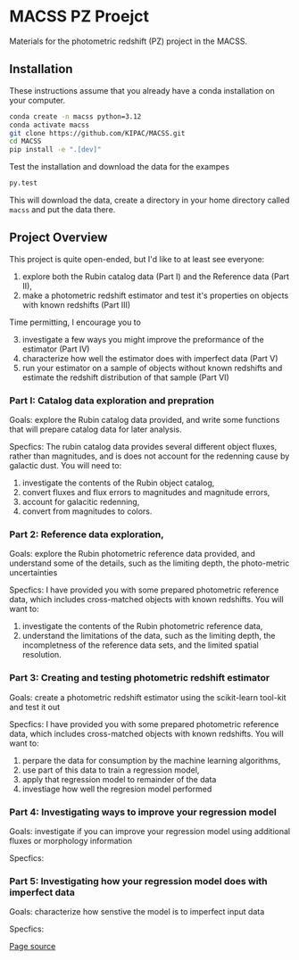 # MACSS PZ Proejct

Materials for the photometric redshift (PZ) project in the MACSS.


## Installation

These instructions assume that you already have a conda installation on your computer.

```bash
conda create -n macss python=3.12
conda activate macss
git clone https://github.com/KIPAC/MACSS.git
cd MACSS
pip install -e ".[dev]"
```


Test the installation and download the data for the exampes

```bash
py.test
```

This will download the data, create a directory in your home directory called `macss` and put the data there.


## Project Overview


This project is quite open-ended, but I'd like to at least see everyone:

1. explore both the Rubin catalog data (Part I) and the Reference data (Part II),
2. make a photometric redshift estimator and test it's properties on objects with known redshifts (Part III)

Time permitting, I encourage you to 

3. investigate a few ways you might improve the preformance of the estimator (Part IV)
4. characterize how well the estimator does with imperfect data (Part V)
5. run your estimator on a sample of objects without known redshifts and estimate the redshift distribution of that sample (Part VI)


### Part I: Catalog data exploration and prepration

Goals: explore the Rubin catalog data provided, and write some functions that will prepare catalog data for later analysis.

Specfics:  The rubin catalog data provides several different object fluxes, rather than magnitudes, and is does not account for the redenning cause by galactic dust.
You will need to:

1. investigate the contents of the Rubin object catalog,
2. convert fluxes and flux errors to magnitudes and magnitude errors,
3. account for galacitic redenning,
4. convert from magnitudes to colors.


### Part 2: Reference data exploration, 

Goals: explore the Rubin photometric reference data provided, and understand some of the details, such as the limiting depth, the photo-metric uncertainties

Specfics: I have provided you with some prepared photometric reference data, which includes cross-matched objects with known redshifts.   You will want to:

1. investigate the contents of the Rubin photometric reference data,
2. understand the limitations of the data, such as the limiting depth, the incompletness of the reference data sets, and the limited spatial resolution.


### Part 3: Creating and testing photometric redshift estimator

Goals: create a photometric redshift estimator using the scikit-learn tool-kit and test it out

Specfics: I have provided you with some prepared photometric reference data, which includes cross-matched objects with known redshifts.   You will want to:

1. perpare the data for consumption by the machine learning algorithms, 
2. use part of this data to train a regression model, 
3. apply that regression model to remainder of the data
4. investiage how well the regresion model performed


### Part 4: Investigating ways to improve your regression model

Goals: investigate if you can improve your regression model using additional fluxes or morphology information 

Specfics: 


### Part 5: Investigating how your regression model does with imperfect data

Goals: characterize how senstive the model is to imperfect input data 

Specfics: 








[Page source](https://github.com/kipac/macss)
